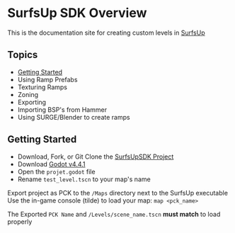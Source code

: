 # SurfsUp SDK Overview

This is the documentation site for creating custom levels in [SurfsUp](https://store.steampowered.com/app/3454830/SurfsUp/)

## Topics
* [Getting Started](#getting_started)
* Using Ramp Prefabs
* Texturing Ramps
* Zoning
* Exporting
* Importing BSP's from Hammer
* Using SURGE/Blender to create ramps

## <a name="getting_started"></a>Getting Started
* Download, Fork, or Git Clone the [SurfsUpSDK Project](https://github.com/bearlikelion/SurfsUpSDK)
* Download [Godot v4.4.1](https://godotengine.org/download/archive/4.4.1-stable/)
* Open the `projet.godot` file
* Rename `test_level.tscn` to your map's name

Export project as PCK to the `/Maps` directory next to the SurfsUp executable
Use the in-game console (tilde) to load your map: `map <pck_name>`

The Exported `PCK Name` and `/Levels/scene_name.tscn` **must match** to load properly
